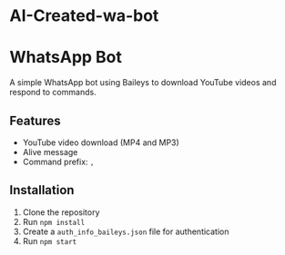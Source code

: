 # AI-Created-wa-bot
# WhatsApp Bot

A simple WhatsApp bot using Baileys to download YouTube videos and respond to commands.

## Features
- YouTube video download (MP4 and MP3)
- Alive message
- Command prefix: `,`

## Installation
1. Clone the repository
2. Run `npm install`
3. Create a `auth_info_baileys.json` file for authentication
4. Run `npm start`
